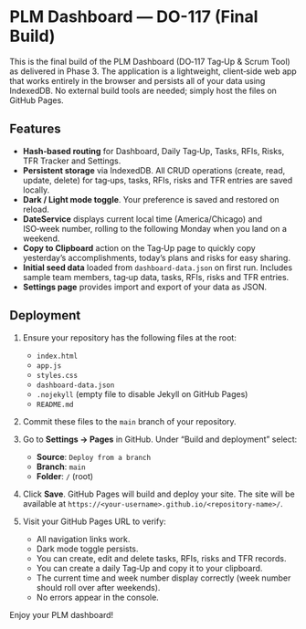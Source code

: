 # PLM Dashboard — DO-117 (Final Build)

This is the final build of the PLM Dashboard (DO‑117 Tag‑Up & Scrum Tool) as delivered in Phase 3. The application is a lightweight, client‑side web app that works entirely in the browser and persists all of your data using IndexedDB. No external build tools are needed; simply host the files on GitHub Pages.

## Features

- **Hash‑based routing** for Dashboard, Daily Tag‑Up, Tasks, RFIs, Risks, TFR Tracker and Settings.
- **Persistent storage** via IndexedDB. All CRUD operations (create, read, update, delete) for tag‑ups, tasks, RFIs, risks and TFR entries are saved locally.
- **Dark / Light mode toggle**. Your preference is saved and restored on reload.
- **DateService** displays current local time (America/Chicago) and ISO‑week number, rolling to the following Monday when you land on a weekend.
- **Copy to Clipboard** action on the Tag‑Up page to quickly copy yesterday’s accomplishments, today’s plans and risks for easy sharing.
- **Initial seed data** loaded from `dashboard‑data.json` on first run. Includes sample team members, tag‑up data, tasks, RFIs, risks and TFR entries.
- **Settings page** provides import and export of your data as JSON.

## Deployment

1. Ensure your repository has the following files at the root:
   - `index.html`
   - `app.js`
   - `styles.css`
   - `dashboard-data.json`
   - `.nojekyll` (empty file to disable Jekyll on GitHub Pages)
   - `README.md`

2. Commit these files to the `main` branch of your repository.

3. Go to **Settings → Pages** in GitHub. Under “Build and deployment” select:
   - **Source**: `Deploy from a branch`
   - **Branch**: `main`
   - **Folder**: `/` (root)

4. Click **Save**. GitHub Pages will build and deploy your site. The site will be available at `https://<your-username>.github.io/<repository-name>/`.

5. Visit your GitHub Pages URL to verify:
   - All navigation links work.
   - Dark mode toggle persists.
   - You can create, edit and delete tasks, RFIs, risks and TFR records.
   - You can create a daily Tag‑Up and copy it to your clipboard.
   - The current time and week number display correctly (week number should roll over after weekends).
   - No errors appear in the console.

Enjoy your PLM dashboard!
